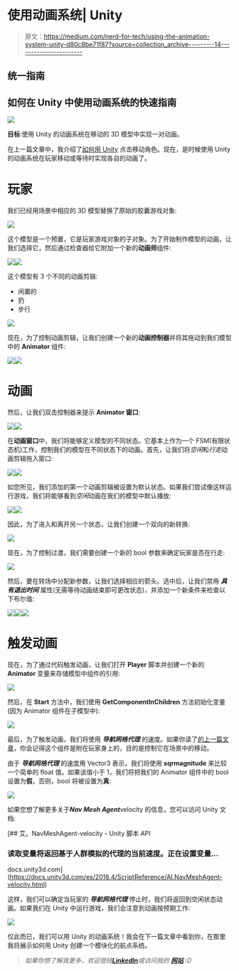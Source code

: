 # 使用动画系统| Unity

> 原文：<https://medium.com/nerd-for-tech/using-the-animation-system-unity-d80c8be71f87?source=collection_archive---------14----------------------->

## 统一指南

## 如何在 Unity 中使用动画系统的快速指南

![](img/a0a59f0b644b272d3f4b828ab5650d0d.png)

**目标**:使用 Unity 的动画系统在移动的 3D 模型中实现一对动画。

在上一篇文章中，我介绍了[如何用 Unity](/nerd-for-tech/point-click-to-move-unity-6e2a0ab858fc) 点击移动角色。现在，是时候使用 Unity 的动画系统在玩家移动或等待时实现各自的动画了。

# 玩家

我们已经用场景中相应的 3D 模型替换了原始的胶囊游戏对象:

![](img/dd347e74608c40a03f6999e5c344ab90.png)

这个模型是一个预置，它是玩家游戏对象的子对象。为了开始制作模型的动画，让我们选择它，然后通过检查器给它附加一个新的**动画师**组件:

![](img/7a4a566796da4db5ba9a54cc88188bdb.png)![](img/60c58efe8d41a33b8e13aee12a9d4e42.png)

这个模型有 3 个不同的动画剪辑:

*   闲置的
*   扔
*   步行

![](img/ec560799c4a3306d955d0f043566214c.png)

现在，为了控制动画剪辑，让我们创建一个新的**动画控制器**并将其拖动到我们模型中的 **Animator** 组件:

![](img/2a493a76a06c7dc2e96b171fede9f22b.png)![](img/7768919d83d4f062757bb7deee89db53.png)

# 动画

然后，让我们双击控制器来提示 **Animator 窗口**:

![](img/c8e711b141468e8d2e1af5dc78f69c54.png)![](img/497b80102d41f1ed34dc8d6cd689ff71.png)

在**动画窗口**中，我们将能够定义模型的不同状态。它基本上作为一个 FSM(有限状态机)工作，控制我们的模型在不同状态下的动画。首先，让我们将*空闲*和*行走*动画剪辑拖入窗口:

![](img/96a3c446c850516cf17db89ab8ab0ea5.png)![](img/44434b4fec20666d3d1303357d7bdd79.png)

如您所见，我们添加的第一个动画剪辑被设置为默认状态。如果我们尝试像这样运行游戏，我们将能够看到*空闲*动画在我们的模型中默认播放:

![](img/8745e0f5d6385eb7610e553da7d341ed.png)![](img/264332a5b1b0eae4217116088fe2f17d.png)

因此，为了进入和离开另一个状态，让我们创建一个双向的新转换:

![](img/79eeeb20fa2ba684d767d5c1881235f5.png)

现在，为了控制过渡，我们需要创建一个新的 bool 参数来确定玩家是否在行走:

![](img/9eb834a870edcdd60016240da4df977e.png)

然后，要在转场中分配新参数，让我们选择相应的箭头。选中后，让我们禁用 ***具有退出时间*** 属性(无需等待动画结束即可更改状态)，并添加一个新条件来检查以下布尔值:

![](img/de3c83f31b1317ab861421ca97e0c799.png)![](img/760fafa32ff1135cec08aa1779c8bb48.png)![](img/111f799d1b09c323bb971e589dbb8646.png)

# 触发动画

现在，为了通过代码触发动画，让我们打开 **Player** 脚本并创建一个新的 **Animator** 变量来存储模型中组件的引用:

![](img/8a42f0d161bab5dc7ee99d68921a941a.png)

然后，在 **Start** 方法中，我们使用 **GetComponentInChildren** 方法初始化变量(因为 Animator 组件在子模型中):

![](img/b4f52f380c3fc00acd3698f370eb91e7.png)

最后，为了触发动画，我们将使用 ***导航网格代理*** 的速度。如果你读了[的上一篇文章](/nerd-for-tech/point-click-to-move-unity-6e2a0ab858fc)，你会记得这个组件是附在玩家身上的，目的是控制它在场景中的移动。

由于 ***导航网格代理*** 的速度用 Vector3 表示，我们将使用 **sqrmagnitude** 来比较一个简单的 float 值。如果该值小于 1，我们将把我们的 Animator 组件中的 bool 设置为**假**，否则，bool 将被设置为**真**:

![](img/8972e8eb8b76d163fd30e484dc4db186.png)

如果您想了解更多关于***Nav Mesh Agent***velocity 的信息，您可以访问 Unity 文档:

 [## 艾。NavMeshAgent-velocity - Unity 脚本 API

### 读取变量将返回基于人群模拟的代理的当前速度。正在设置变量…

docs.unity3d.com](https://docs.unity3d.com/es/2018.4/ScriptReference/AI.NavMeshAgent-velocity.html) 

这样，我们可以确定当玩家的 ***导航网格代理*** 停止时，我们将返回到空闲状态动画。如果我们在 Unity 中运行游戏，我们会注意到动画按预期工作:

![](img/112b54d29ec577eb881a9f7f227272a6.png)

仅此而已，我们可以用 Unity 的动画系统！我会在下一篇文章中看到你，在那里我将展示如何用 Unity 创建一个模块化的航点系统。

> *如果你想了解我更多，欢迎登陆*[***LinkedIn***](https://www.linkedin.com/in/fas444/)**或访问我的* [***网站***](http://fernandoalcasan.com/) *:D**